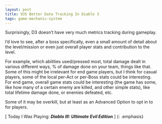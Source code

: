 ```yaml
---
layout: post
title: 935 Better Data Tracking In Diablo 3
tags: game-mechanic-system
---
```

Surprisingly, D3 doesn’t have very much metrics tracking during gameplay.

I’d love to see, after a boss specifically, even a small amount of detail about the level/mission or even just overall player stats and contribution to the level.

For example, which abilities used/pressed most, total damage dealt in various different ways, % of damage done on your team, things like that. Some of this might be irrelevant for end game players, but I think for casual players, some of the local per-Act or per-Boss stats could be interesting. For end game, overall game stats could be interesting (the game has some, like how many of a certain enemy are killed, and other simple stats), like total lifetime damage done, or enemies defeated, etc.

Some of it may be overkill, but at least as an Advanced Option to opt in to for players.

[ Today I Was Playing: ***Diablo III: Ultimate Evil Edition*** ]
{: .emphasis}
